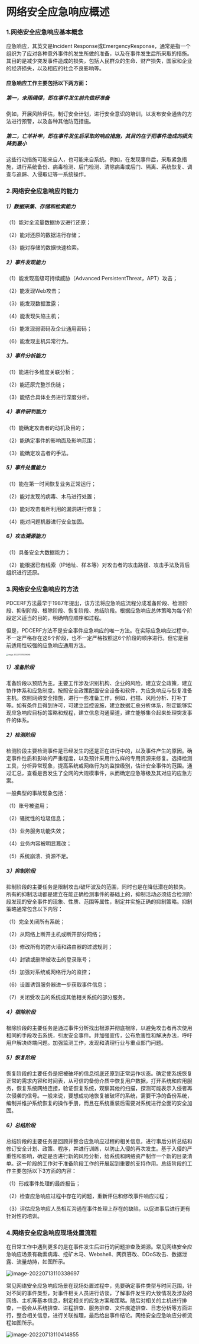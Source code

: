 # 网络安全应急响应概述

### 1.网络安全应急响应基本概念

应急响应，其英文是Incident Response或EmergencyResponse，通常是指一个组织为了应对各种意外事件的发生所做的准备，以及在事件发生后所采取的措施。其目的是减少突发事件造成的损失，包括人民群众的生命、财产损失，国家和企业的经济损失，以及相应的社会不良影响等。

#### 应急响应工作主要包括以下两方面：

##### 第一，未雨绸缪，即在事件发生前先做好准备

例如，开展风险评估，制订安全计划，进行安全意识的培训，以发布安全通告的方法进行预警，以及各种其他防范措施。

##### 第二，亡羊补牢，即在事件发生后采取的响应措施，其目的在于把事件造成的损失降到最小

这些行动措施可能来自人，也可能来自系统。例如，在发现事件后，采取紧急措施，进行系统备份、病毒检测、后门检测、清除病毒或后门、隔离、系统恢复、调查与追踪、入侵取证等一系统操作。

### 2.网络安全应急响应的能力

##### 1）数据采集、存储和检索能力

（1）能对全流量数据协议进行还原；

（2）能对还原的数据进行存储；

（3）能对存储的数据快速检索。

##### 2）事件发现能力

（1）能发现高级可持续威胁（Advanced PersistentThreat，APT）攻击；

（2）能发现Web攻击；

（3）能发现数据泄露；

（4）能发现失陷主机；

（5）能发现弱密码及企业通用密码；

（6）能发现主机异常行为。

##### 3）事件分析能力

（1）能进行多维度关联分析；

（2）能还原完整杀伤链；

（3）能结合具体业务进行深度分析。

##### 4）事件研判能力

（1）能确定攻击者的动机及目的；

（2）能确定事件的影响面及影响范围；

（3）能确定攻击者的手法。

##### 5）事件处置能力

（1）能在第一时间恢复业务正常运行；

（2）能对发现的病毒、木马进行处置；

（3）能对攻击者所利用的漏洞进行修复；

（4）能对问题机器进行安全加固。

##### 6）攻击溯源能力

（1）具备安全大数据能力；

（2）能根据已有线索（IP地址、样本等）对攻击者的攻击路径、攻击手法及背后组织进行还原。

### 3.网络安全应急响应的方法

PDCERF方法最早于1987年提出，该方法将应急响应流程分成准备阶段、检测阶段、抑制阶段、根除阶段、恢复阶段、总结阶段。根据应急响应总体策略为每个阶段定义适当的目的，明确响应顺序和过程。

但是，PDCERF方法不是安全事件应急响应的唯一方法。在实际应急响应过程中，不一定严格存在这6个阶段，也不一定严格按照这6个阶段的顺序进行。但它是目前适用性较强的应急响应通用方法。

<img src="images/image-20220713110314648.png" alt="image-20220713110314648" style="zoom:33%;" />



##### 1）准备阶段

准备阶段以预防为主。主要工作涉及识别机构、企业的风险，建立安全政策，建立协作体系和应急制度。按照安全政策配置安全设备和软件，为应急响应与恢复准备主机。依照网络安全措施，进行一些准备工作，例如，扫描、风险分析、打补丁等。如有条件且得到许可，可建立监控设施，建立数据汇总分析体系，制定能够实现应急响应目标的策略和规程，建立信息沟通渠道，建立能够集合起来处理突发事件的体系。

##### 2）检测阶段

检测阶段主要检测事件是已经发生的还是正在进行中的，以及事件产生的原因。确定事件性质和影响的严重程度，以及预计采用什么样的专用资源来修复。选择检测工具，分析异常现象，提高系统或网络行为的监控级别，估计安全事件的范围。通过汇总，查看是否发生了全网的大规模事件，从而确定应急等级及其对应的应急方案。

一般典型的事故现象包括：

（1）账号被盗用；

（2）骚扰性的垃圾信息；

（3）业务服务功能失效；

（4）业务内容被明显篡改；

（5）系统崩溃、资源不足。

##### 3）抑制阶段

抑制阶段的主要任务是限制攻击/破坏波及的范围，同时也是在降低潜在的损失。所有的抑制活动都是建立在能正确检测事件的基础上的，抑制活动必须结合检测阶段发现的安全事件的现象、性质、范围等属性，制定并实施正确的抑制策略。抑制策略通常包含以下内容：

（1）完全关闭所有系统；

（2）从网络上断开主机或断开部分网络；

（3）修改所有的防火墙和路由器的过滤规则；

（4）封锁或删除被攻击的登录账号；

（5）加强对系统或网络行为的监控；

（6）设置诱饵服务器进一步获取事件信息；

（7）关闭受攻击的系统或其他相关系统的部分服务。

##### 4）根除阶段

根除阶段的主要任务是通过事件分析找出根源并彻底根除，以避免攻击者再次使用相同的手段攻击系统，引发安全事件。并加强宣传，公布危害性和解决办法，呼吁用户解决终端问题。加强监测工作，发现和清理行业与重点部门问题。

##### 5）恢复阶段

恢复阶段的主要任务是把被破坏的信息彻底还原到正常运作状态。确定使系统恢复正常的需求内容和时间表，从可信的备份介质中恢复用户数据，打开系统和应用服务，恢复系统网络连接，验证恢复系统，观察其他的扫描，探测可能表示入侵者再次侵袭的信号。一般来说，要想成功地恢复被破坏的系统，需要干净的备份系统，编制并维护系统恢复的操作手册，而且在系统重装后需要对系统进行全面的安全加固。

##### 6）总结阶段

总结阶段的主要任务是回顾并整合应急响应过程的相关信息，进行事后分析总结和修订安全计划、政策、程序，并进行训练，以防止入侵的再次发生。基于入侵的严重性和影响，确定是否进行新的风险分析，给系统和网络资产制作一个新的目录清单。这一阶段的工作对于准备阶段工作的开展起到重要的支持作用。总结阶段的工作主要包括以下3方面的内容：

（1）形成事件处理的最终报告；

（2）检查应急响应过程中存在的问题，重新评估和修改事件响应过程；

（3）评估应急响应人员相互沟通在事件处理上存在的缺陷，以促进事后进行更有针对性的培训。

### 4.网络安全应急响应现场处置流程

在日常工作中遇到更多的是在事件发生后进行的问题排查及溯源。常见网络安全应急响应场景有勒索病毒、挖矿木马、Webshell、网页篡改、DDoS攻击、数据泄露、流量劫持，如图所示。

![image-20220713110338697](images/image-20220713110338697.png)

常见网络安全应急响应场景在现场处置过程中，先要确定事件类型与时间范围，针对不同的事件类型，对事件相关人员进行访谈，了解事件发生的大致情况及涉及的网络、主机等基本信息，制定相关的应急方案和策略。随后对相关的主机进行排查，一般会从系统排查、进程排查、服务排查、文件痕迹排查、日志分析等方面进行，整合相关信息，进行关联推理，最后给出事件结论。网络安全应急响应分析流程如图所示。

![image-20220713110414855](images/image-20220713110414855.png)
















